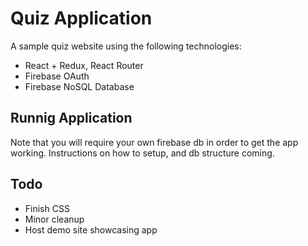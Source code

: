 # Quiz Application
A sample quiz website using the following technologies:

* React + Redux, React Router
* Firebase OAuth
* Firebase NoSQL Database

## Runnig Application

Note that you will require your own firebase db in order to get the app working. Instructions on how to setup, and db structure coming.

## Todo

* Finish CSS
* Minor cleanup
* Host demo site showcasing app
